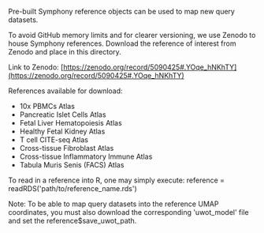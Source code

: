 Pre-built Symphony reference objects can be used to map new query datasets.

To avoid GitHub memory limits and for clearer versioning, we use Zenodo to house Symphony references.
Download the reference of interest from Zenodo and place in this directory.

Link to Zenodo: [https://zenodo.org/record/5090425#.YOqe_hNKhTY](https://zenodo.org/record/5090425#.YOqe_hNKhTY)

References available for download: 

- 10x PBMCs Atlas
- Pancreatic Islet Cells Atlas
- Fetal Liver Hematopoiesis Atlas
- Healthy Fetal Kidney Atlas
- T cell CITE-seq Atlas
- Cross-tissue Fibroblast Atlas
- Cross-tissue Inflammatory Immune Atlas
- Tabula Muris Senis (FACS) Atlas

To read in a reference into R, one may simply execute: reference = readRDS('path/to/reference_name.rds')

Note: To be able to map query datasets into the reference UMAP coordinates, you must also download the corresponding 'uwot_model' file and set the reference$save_uwot_path.